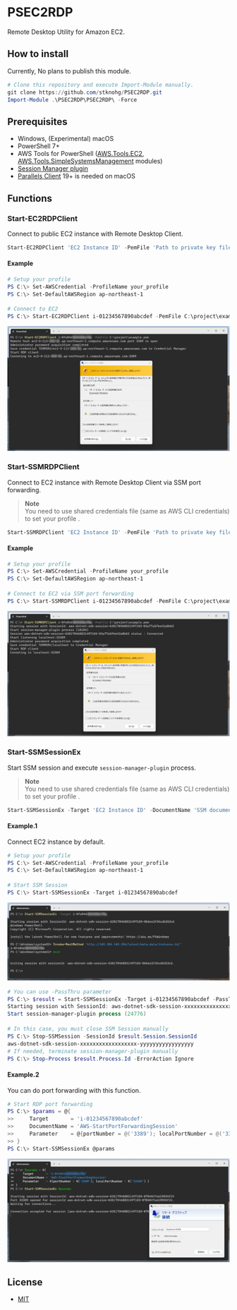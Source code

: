 # PSEC2RDP

Remote Desktop Utility for Amazon EC2.

## How to install

Currently, No plans to publish this module.  

```powershell
# Clone this repository and execute Import-Module manually.
git clone https://github.com/stknohg/PSEC2RDP.git
Import-Module .\PSEC2RDP\PSEC2RDP\ -Force
```

## Prerequisites

* Windows, (Experimental) macOS
* PowerShell 7+
* AWS Tools for PowerShell ([AWS.Tools.EC2](https://www.powershellgallery.com/packages/AWS.Tools.EC2/), [AWS.Tools.SimpleSystemsManagement](https://www.powershellgallery.com/packages/AWS.Tools.SimpleSystemsManagement/) modules)
* [Session Manager plugin](https://docs.aws.amazon.com/systems-manager/latest/userguide/session-manager-working-with-install-plugin.html)
* [Parallels Client](https://www.parallels.com/products/ras/capabilities/rdp-client/) 19+ is needed on macOS

## Functions

### Start-EC2RDPClient

Connect to public EC2 instance with Remote Desktop Client.

```powershell
Start-EC2RDPClient 'EC2 Instance ID' -PemFile 'Path to private key file (.pem)'
```

#### Example

```powershell
# Setup your profile
PS C:\> Set-AWSCredential -ProfileName your_profile
PS C:\> Set-DefaultAWSRegion ap-northeast-1

# Connect to EC2
PS C:\> Start-EC2RDPClient i-01234567890abcdef -PemFile C:\project\example.pem
```

![Start-EC2RDPClient example](./Assets/Start-EC2RDPClient.png)

### Start-SSMRDPClient

Connect to EC2 instance with Remote Desktop Client via SSM port forwarding.  

> **Note**  
> You need to use shared credentials file (same as AWS CLI credentials) to set your profile .

```powershell
Start-SSMRDPClient 'EC2 Instance ID' -PemFile 'Path to private key file (.pem)'
```

#### Example

```powershell
# Setup your profile
PS C:\> Set-AWSCredential -ProfileName your_profile
PS C:\> Set-DefaultAWSRegion ap-northeast-1

# Connect to EC2 via SSM port forwarding
PS C:\> Start-SSMRDPClient i-01234567890abcdef -PemFile C:\project\example.pem
```

![Start-SSMRDPClient example](./Assets/Start-SSMRDPClient.png)

### Start-SSMSessionEx

Start SSM session and execute `session-manager-plugin` process.  

> **Note**  
> You need to use shared credentials file (same as AWS CLI credentials) to set your profile .

```powershell
Start-SSMSessionEx -Target 'EC2 Instance ID' -DocumentName 'SSM document name' -Parameter 'SSM document parameters'
```

#### Example.1

Connect EC2 instance by default.

```powershell
# Setup your profile
PS C:\> Set-AWSCredential -ProfileName your_profile
PS C:\> Set-DefaultAWSRegion ap-northeast-1

# Start SSM Session 
PS C:\> Start-SSMSessionEx -Target i-01234567890abcdef
```

![Start-SSMSessionEx example.1](./Assets/Start-SSMSessionEx-1.png)

```powershell
# You can use -PassThru parameter
PS C:\> $result = Start-SSMSessionEx -Target i-01234567890abcdef -PassThru
Starting session with SessionId: aws-dotnet-sdk-session-xxxxxxxxxxxxxxxxxx-yyyyyyyyyyyyyyyyy
Start session-manager-plugin process (24776)

# In this case, you must close SSM Session manually
PS C:\> Stop-SSMSession -SessionId $result.Session.SessionId
aws-dotnet-sdk-session-xxxxxxxxxxxxxxxxxx-yyyyyyyyyyyyyyyyy
# If needed, terminate session-manager-plugin manually
PS C:\> Stop-Process $result.Process.Id -ErrorAction Ignore
```

#### Example.2

You can do port forwarding with this function.

```powershell
# Start RDP port forwarding
PS C:\> $params = @{
>>     Target       = 'i-01234567890abcdef'
>>     DocumentName = 'AWS-StartPortForwardingSession'
>>     Parameter    = @{portNumber = @('3389'); localPortNumber = @('33389') }
>> }
PS C:\> Start-SSMSessionEx @params
```

![Start-SSMSessionEx example.2](./Assets/Start-SSMSessionEx-2.png)

## License

* [MIT](./LICENSE)
